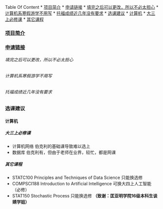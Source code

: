 Table Of Content
         * [<a href="http://stuex.nju.edu.cn/a/changqixiangmu/20190312/2490.html" rel="nofollow">项目简介</a>](#项目简介)
         * [<a href="http://elite.nju.edu.cn/exchangesystem/" rel="nofollow">申请链接</a>](#申请链接)
                  * [填完之后可以更改，所以不必太担心](#填完之后可以更改所以不必太担心)
                  * [计算机系寒假游学不用写](#计算机系寒假游学不用写)
                  * [托福成绩近几年没有要求](#托福成绩近几年没有要求)
         * [选课建议](#选课建议)
            * [计算机](#计算机)
               * [大三上必修课](#大三上必修课)
               * [其它课程](#其它课程)
### [项目简介](http://stuex.nju.edu.cn/a/changqixiangmu/20190312/2490.html)
### [申请链接](http://elite.nju.edu.cn/exchangesystem/)
###### 填完之后可以更改，所以不必太担心
###### 计算机系寒假游学不用写
###### 托福成绩近几年没有要求
### 选课建议
#### 计算机
##### 大三上必修课
- 计算机网络
伯克利的基础课导致难以选上
- 数据库
伯克利有，但由于老师在业界，较忙，都是网课
##### 其它课程
- STATC100 Principles and Techniques of Data Science
只能换选修
- COMPSCI188 Introduction to Artificial Intelligence
可换大四上人工智能（必修）
- STAT150 Stochastic Process
只能换选修
**（致谢：匡亚明学院16级本科生谈婧学姐）**